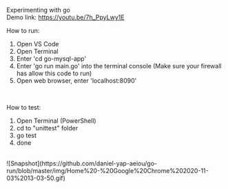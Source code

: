 Experimenting with go
<br/>
Demo link: https://youtu.be/7h_PpyLwy1E
<br/>

How to run:
<br/>
 1. Open VS Code
 2. Open Terminal
 3. Enter 'cd go-mysql-app'
 3. Enter 'go run main.go' into the terminal console (Make sure your firewall has allow this code to run)
 4. Open web browser, enter 'localhost:8090'
 
<br/>

How to test:
<br/>
1. Open Terminal (PowerShell)
2. cd to "unittest" folder
3. go test
4. done

<br/>
![Snapshot](https://github.com/daniel-yap-aeiou/go-run/blob/master/img/Home%20-%20Google%20Chrome%202020-11-03%2013-03-50.gif)

